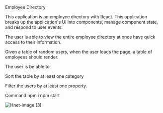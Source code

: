 Employee Directory

This application is an employee directory with React. This application breaks up the application's UI into components, manage component state, and respond to user events.

The user is able to view the entire employee directory at once have quick access to their information.

Given a table of random users, when the user loads the page, a table of employees should render.

The user is be able to:

Sort the table by at least one category

Filter the users by at least one property.

Command
npm i
npm start

![Hnet-image (3)](https://user-images.githubusercontent.com/65620789/101978530-74b09080-3c0a-11eb-8f56-580d2bd5d5bb.gif)
